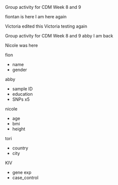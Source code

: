 Group activity for CDM Week 8 and 9 

fiontan is here
I am here again

Victoria edited this 
Victoria testing again 

Group activity for CDM Week 8 and 9 abby
I am back

Nicole was here

fion
- name
- gender

abby
- sample ID
- education 
- SNPs x5

nicole
- age 
- bmi
- height

tori
- country
- city

KIV
- gene exp
- case_control
